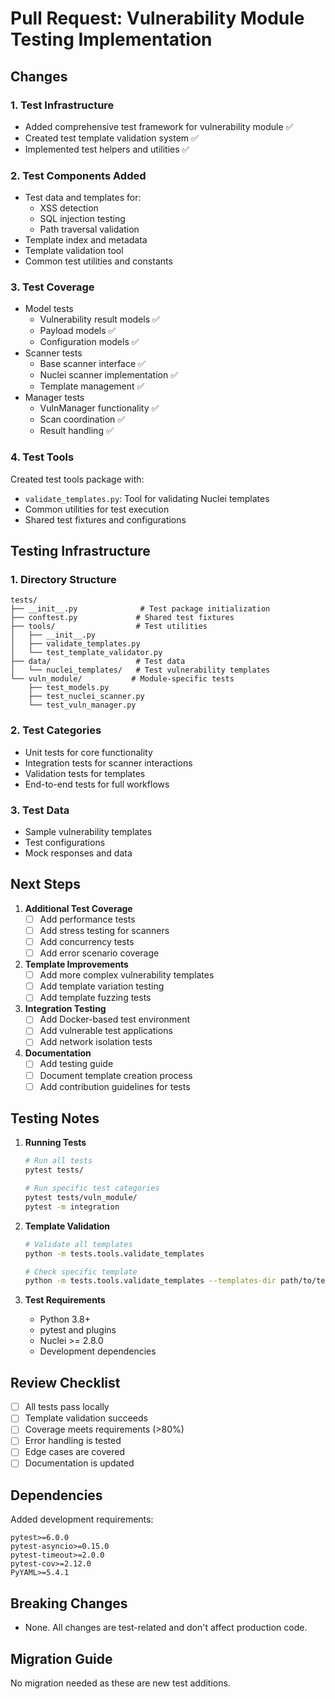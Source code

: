 # Pull Request: Vulnerability Module Testing Implementation

## Changes

### 1. Test Infrastructure
- Added comprehensive test framework for vulnerability module ✅
- Created test template validation system ✅
- Implemented test helpers and utilities ✅

### 2. Test Components Added
- Test data and templates for:
  - XSS detection
  - SQL injection testing
  - Path traversal validation
- Template index and metadata
- Template validation tool
- Common test utilities and constants

### 3. Test Coverage
- Model tests
  - Vulnerability result models ✅
  - Payload models ✅
  - Configuration models ✅
- Scanner tests
  - Base scanner interface ✅
  - Nuclei scanner implementation ✅
  - Template management ✅
- Manager tests
  - VulnManager functionality ✅
  - Scan coordination ✅
  - Result handling ✅

### 4. Test Tools
Created test tools package with:
- `validate_templates.py`: Tool for validating Nuclei templates
- Common utilities for test execution
- Shared test fixtures and configurations

## Testing Infrastructure

### 1. Directory Structure
```
tests/
├── __init__.py              # Test package initialization
├── conftest.py             # Shared test fixtures
├── tools/                  # Test utilities
│   ├── __init__.py
│   ├── validate_templates.py
│   └── test_template_validator.py
├── data/                   # Test data
│   └── nuclei_templates/   # Test vulnerability templates
└── vuln_module/           # Module-specific tests
    ├── test_models.py
    ├── test_nuclei_scanner.py
    └── test_vuln_manager.py
```

### 2. Test Categories
- Unit tests for core functionality
- Integration tests for scanner interactions
- Validation tests for templates
- End-to-end tests for full workflows

### 3. Test Data
- Sample vulnerability templates
- Test configurations
- Mock responses and data

## Next Steps

1. **Additional Test Coverage**
   - [ ] Add performance tests
   - [ ] Add stress testing for scanners
   - [ ] Add concurrency tests
   - [ ] Add error scenario coverage

2. **Template Improvements**
   - [ ] Add more complex vulnerability templates
   - [ ] Add template variation testing
   - [ ] Add template fuzzing tests

3. **Integration Testing**
   - [ ] Add Docker-based test environment
   - [ ] Add vulnerable test applications
   - [ ] Add network isolation tests

4. **Documentation**
   - [ ] Add testing guide
   - [ ] Document template creation process
   - [ ] Add contribution guidelines for tests

## Testing Notes

1. **Running Tests**
   ```bash
   # Run all tests
   pytest tests/

   # Run specific test categories
   pytest tests/vuln_module/
   pytest -m integration
   ```

2. **Template Validation**
   ```bash
   # Validate all templates
   python -m tests.tools.validate_templates

   # Check specific template
   python -m tests.tools.validate_templates --templates-dir path/to/templates
   ```

3. **Test Requirements**
   - Python 3.8+
   - pytest and plugins
   - Nuclei >= 2.8.0
   - Development dependencies

## Review Checklist

- [ ] All tests pass locally
- [ ] Template validation succeeds
- [ ] Coverage meets requirements (>80%)
- [ ] Error handling is tested
- [ ] Edge cases are covered
- [ ] Documentation is updated

## Dependencies

Added development requirements:
```
pytest>=6.0.0
pytest-asyncio>=0.15.0
pytest-timeout>=2.0.0
pytest-cov>=2.12.0
PyYAML>=5.4.1
```

## Breaking Changes
- None. All changes are test-related and don't affect production code.

## Migration Guide
No migration needed as these are new test additions.

